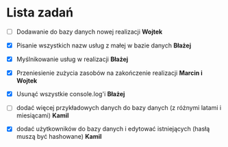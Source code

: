 # Lista zadań

- [ ] Dodawanie do bazy danych nowej realizacji **Wojtek**

- [x] Pisanie wszystkich nazw usług z małej w bazie danych **Błażej**

- [x] Myślnikowanie usług w realizacji **Błażej**

- [X] Przeniesienie zużycia zasobów na zakończenie realizacji **Marcin i Wojtek**

- [x] Usunąć wszystkie console.log'i **Błażej**

- [ ] dodać więcej przykładowych danych do bazy danych (z różnymi latami i miesiącami) **Kamil**

- [X] dodać użytkowników do bazy danych i edytować istniejących (hasłą muszą być hashowane) **Kamil**
